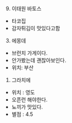 9. 이태원 바토스 
- 타코집
- 감자튀김이 맛있다고함


3. 에몽데
- 브런치 가게이다.
- 안가봤는데 괜찮아보인다.
- 위치: 부산

1. 그라치에
- 위치 : 영도
- 오픈런 해야한다.
- 뇨끼가 맛있다.
- 별점 : 4.5
